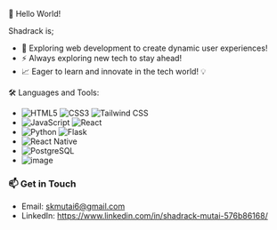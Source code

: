 👋 Hello World!

Shadrack is;
- 🌟 Exploring web development to create dynamic user experiences!
- ⚡ Always exploring new tech to stay ahead!
- 📈 Eager to learn and innovate in the tech world! 💡

🛠️ Languages and Tools:

- ![HTML5](https://github.com/user-attachments/assets/9096ce66-0eb5-477e-ad79-fcaca0558836) ![CSS3](https://github.com/user-attachments/assets/936fe59f-bd5e-4231-957e-606d44712098) ![Tailwind CSS](https://github.com/user-attachments/assets/d3cd3a23-75e0-4d77-b126-90b06da7195b)
- ![JavaScript](https://github.com/user-attachments/assets/6a2cb716-e169-4a0d-b4b0-edc6806e86ac) ![React](https://github.com/user-attachments/assets/505051a9-0526-4803-a720-507d1eb695e8)
- ![Python](https://github.com/user-attachments/assets/691f973d-f480-45a6-a439-cf5c02a5895c) ![Flask](https://github.com/user-attachments/assets/953ad52b-cf57-4f18-9f48-f2faf8d3d355)
- ![React Native](https://github.com/user-attachments/assets/2ca8d787-e872-4c2d-8246-3ffb099e2cef)
- ![PostgreSQL](https://github.com/user-attachments/assets/598576cd-7542-47e5-9bee-544bae7cd29b)
- ![image](https://github.com/user-attachments/assets/1c888727-398d-403d-b486-6790d91c2d9d)

### 📫 Get in Touch

- Email: skmutai6@gmail.com
- LinkedIn: https://www.linkedin.com/in/shadrack-mutai-576b86168/
